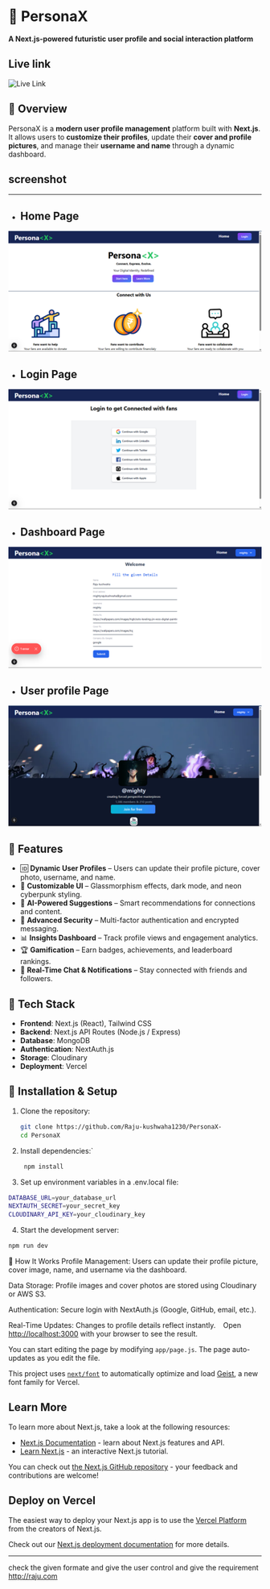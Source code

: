  # 🚀 PersonaX  
**A Next.js-powered futuristic user profile and social interaction platform**
## Live link
![Live Link](https://persona-x-red.vercel.app/)
## 🔹 Overview  
PersonaX is a **modern user profile management** platform built with **Next.js**. It allows users to **customize their profiles**, update their **cover and profile pictures**, and manage their **username and name** through a dynamic dashboard.  

## screenshot 
---
- ## Home Page
![Home Page](./public/homepage.png)
- ## Login Page
![Login Page](./public/loginpage.png)
- ## Dashboard Page
![Dashboard Page](./public/dashboard.png)
- ## User profile Page
![User Profile Page](./userProfile.png)

## 🔹 Features  
- 🆔 **Dynamic User Profiles** – Users can update their profile picture, cover photo, username, and name.  
- 🎨 **Customizable UI** – Glassmorphism effects, dark mode, and neon cyberpunk styling.  
- 🤖 **AI-Powered Suggestions** – Smart recommendations for connections and content.  
- 🔐 **Advanced Security** – Multi-factor authentication and encrypted messaging.  
- 📊 **Insights Dashboard** – Track profile views and engagement analytics.  
- 🏆 **Gamification** – Earn badges, achievements, and leaderboard rankings.  
- 📩 **Real-Time Chat & Notifications** – Stay connected with friends and followers.  

## 🔹 Tech Stack  
- **Frontend**: Next.js (React), Tailwind CSS  
- **Backend**: Next.js API Routes (Node.js / Express)  
- **Database**:   MongoDB  
- **Authentication**: NextAuth.js  
- **Storage**: Cloudinary  
- **Deployment**: Vercel  

## 🔹 Installation & Setup  
1. Clone the repository:  
   ```sh
   git clone https://github.com/Raju-kushwaha1230/PersonaX-
   cd PersonaX

2. Install dependencies:`
   ```sh
    npm install
   ```
3. Set up environment variables in a .env.local file:

  ```sh
  DATABASE_URL=your_database_url
  NEXTAUTH_SECRET=your_secret_key
  CLOUDINARY_API_KEY=your_cloudinary_key
  ```
4. Start the development server:

  ```sh
  npm run dev
   ```
🔹 How It Works
Profile Management: Users can update their profile picture, cover image, name, and username via the dashboard.

Data Storage: Profile images and cover photos are stored using Cloudinary or AWS S3.

Authentication: Secure login with NextAuth.js (Google, GitHub, email, etc.).

Real-Time Updates: Changes to profile details reflect instantly.
``` ```
Open [http://localhost:3000](http://localhost:3000) with your browser to see the result.

You can start editing the page by modifying `app/page.js`. The page auto-updates as you edit the file.

This project uses [`next/font`](https://nextjs.org/docs/app/building-your-application/optimizing/fonts) to automatically optimize and load [Geist](https://vercel.com/font), a new font family for Vercel.

## Learn More

To learn more about Next.js, take a look at the following resources:

- [Next.js Documentation](https://nextjs.org/docs) - learn about Next.js features and API.
- [Learn Next.js](https://nextjs.org/learn) - an interactive Next.js tutorial.

You can check out [the Next.js GitHub repository](https://github.com/vercel/next.js) - your feedback and contributions are welcome!

## Deploy on Vercel

The easiest way to deploy your Next.js app is to use the [Vercel Platform](https://vercel.com/new?utm_medium=default-template&filter=next.js&utm_source=create-next-app&utm_campaign=create-next-app-readme) from the creators of Next.js.

Check out our [Next.js deployment documentation](https://nextjs.org/docs/app/building-your-application/deploying) for more details.

---
check the given formate and give the user control and give the requirement 
http://raju.com
